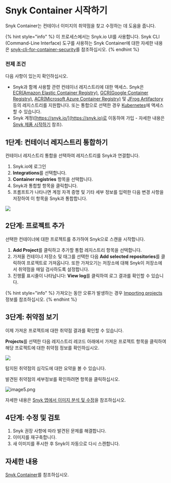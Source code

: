 # Snyk Container 시작하기

Snyk Container는 컨테이너 이미지의 취약점을 찾고 수정하는 데 도움을 줍니다.

{% hint style="info" %}
이 프로세스에서는 Snyk.io UI를 사용합니다. Snyk CLI (Command-Line Interface) 도구를 사용하는 Snyk Container에 대한 자세한 내용은 [snyk-cli-for-container-security](snyk-cli-for-container-security/ "mention")를 참조하십시오.
{% endhint %}

### 전제 조건

다음 사항이 있는지 확인하십시오.

* Snyk과 함께 사용할 관련 컨테이너 레지스트리에 대한 액세스. Snyk은  [ECR(Amazon Elastic Container Registry)](image-scanning-library/ecr-image-scanning/), [GCR(Google Container Registry)](image-scanning-library/gcr-image-scanning/),  [ACR(Microsoft Azure Container Registry)](image-scanning-library/acr-image-scanning/) 및 [JFrog Artifactory](https://docs.snyk.io/snyk-container/image-scanning-library/jfrog-artifactory-image-scanning)등의 레지스트리를 지원합니다. 또는 통합으로 선택한 경우 [Kubernetes](image-scanning-library/kubernetes-workload-and-image-scanning/)에 액세스할 수 있습니다.
* Snyk 계정([https://snyk.io/](https://snyk.io)로 이동하여 가입 - 자세한 내용은 [Snyk 제품 시작하기](../../getting-started/getting-started-snyk-products/select-snyk-product-tool.md) 참조).

## 1단계: 컨테이너 레지스트리 통합하기

컨테이너 레지스트리 통합을 선택하여 레지스트리를 Snyk과 연결합니다.

1. Snyk.io에 로그인
2. **Integrations**를 선택합니다.
3. **Container registries** 항목을 선택합니다.
4. Snyk과 통합할 항목을 클릭합니다.
5. 프롬프트가 나타나면 계정 자격 증명 및 기타 세부 정보를 입력한 다음 변경 사항을 저장하여 이 항목을 Snyk과 통합합니다.

![](../../.gitbook/assets/container-account-credentials.png)

## 2단계: 프로젝트 추가

선택한 컨테이너에 대한 프로젝트를 추가하여 Snyk으로 스캔을 시작합니다.

1. **Add Project**를 클릭하고 추가할 통합 레지스트리 항목을 선택합니다.
2. 가져올 컨테이너 저장소 및 태그를 선택한 다음 **Add selected repositories**를 클릭하여 프로젝트로 가져옵니다. 또한 가져오기는 저장소에 대해 Snyk이 저장소에서 취약점을 매일 검사하도록 설정합니다.
3. 진행률 표시줄이 나타납니다: **View log**를 클릭하여 로그 결과를 확인할 수 있습니다.

{% hint style="info" %}
가져오는 동안 오류가 발생하는 경우 [Importing projects](https://support.snyk.io/hc/en-us/sections/360000923478-Importing-projects) 정보를 참조하십시오.
{% endhint %}

## 3단계: 취약점 보기

이제 가져온 프로젝트에 대한 취약점 결과를 확인할 수 있습니다.

**Projects**를 선택한 다음 레지스트리 레코드 아래에서 가져온 프로젝트 항목을 클릭하여 해당 프로젝트에 대한 취약점 정보를 확인하십시오.

![](<../../.gitbook/assets/mceclip2 (1) (1) (1) (3) (3) (4) (6) (1) (24).png>)

탐지된 취약점의 심각도에 대한 요약을 볼 수 있습니다.

발견된 취약점의 세부정보를 확인하려면 항목을 클릭하십시오.

![image5.png](../../.gitbook/assets/image5-1-.png)

자세한 내용은 [Snyk 앱에서 이미지 분석 및 수정](getting-around-the-snyk-container-ui/analysis-and-remediation-for-your-images-from-the-snyk-app.md)을 참조하십시오.

## 4단계: 수정 및 검토

1. Snyk 권장 사항에 따라 발견된 문제를 해결합니다.
2. 이미지를 재구축합니다.
3. 새 이미지를 푸시한 후 Snyk이 자동으로 다시 스캔합니다.

## 자세한 내용

[Snyk Container](./)를 참조하십시오.
